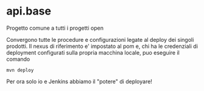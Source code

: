 # api.base
 Progetto comune a tutti i progetti open
 
 Convergono tutte le procedure e configurazioni legate al deploy dei singoli prodotti.
 Il nexus di riferimento e' impostato al pom e, chi ha le credenziali di deployment configurati sulla propria macchina locale, puo eseguire il comando 
 
 	mvn deploy
 
 Per ora solo io e Jenkins abbiamo il "potere" di deployare!
